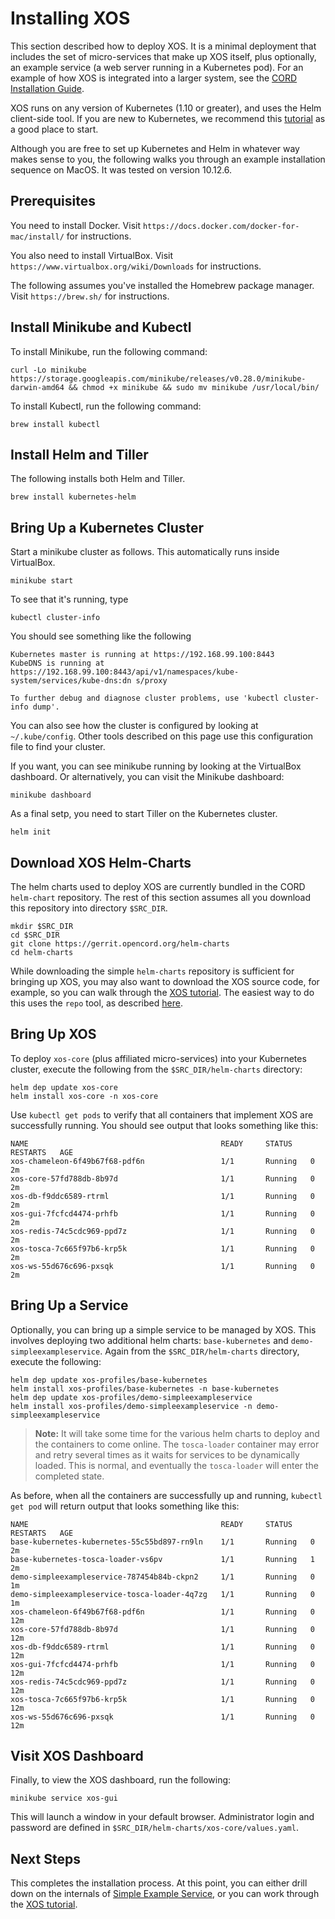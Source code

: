 # Installing XOS

This section described how to deploy XOS. It is a minimal deployment
that includes the set of micro-services that make up XOS itself, plus
optionally, an example service (a web server running in a Kubernetes pod).
For an example of how XOS is integrated into a larger system, see the
[CORD Installation Guide](https://guide.opencord.org/).

XOS runs on any version of Kubernetes (1.10 or greater), and uses the
Helm client-side tool. If you are new to Kubernetes, we recommend this [tutorial](https://kubernetes.io/docs/tutorials/) as a good place to start.

Although you are free to set up Kubernetes and Helm in whatever way
makes sense to you, the following walks you through an
example installation sequence on  MacOS. It was tested on version 10.12.6.

## Prerequisites

You need to install Docker. Visit `https://docs.docker.com/docker-for-mac/install/` for instructions.

You also need to install VirtualBox. Visit `https://www.virtualbox.org/wiki/Downloads` for instructions.

The following assumes you've installed the Homebrew package manager. Visit
`https://brew.sh/` for instructions.

## Install Minikube and Kubectl

To install Minikube, run the following command:

```shell
curl -Lo minikube https://storage.googleapis.com/minikube/releases/v0.28.0/minikube-darwin-amd64 && chmod +x minikube && sudo mv minikube /usr/local/bin/
```
To install Kubectl, run the following command:

```shell
brew install kubectl
```

## Install Helm and Tiller

The following installs both Helm and Tiller.

```shell
brew install kubernetes-helm
```

## Bring Up a Kubernetes Cluster

Start a minikube cluster as follows. This automatically runs inside VirtualBox.

```shell
minikube start
```

To see that it's running, type

```shell
kubectl cluster-info
```

You should see something like the following

```shell
Kubernetes master is running at https://192.168.99.100:8443
KubeDNS is running at https://192.168.99.100:8443/api/v1/namespaces/kube-system/services/kube-dns:dn s/proxy

To further debug and diagnose cluster problems, use 'kubectl cluster-info dump'.
```

You can also see how the cluster is configured by looking at `~/.kube/config`.
Other tools described on this page use this configuration file to find your cluster.

If you want, you can see minikube running by looking at the VirtualBox dashboard. 
Or alternatively, you can visit the Minikube dashboard:

```shell
minikube dashboard
```

As a final setp, you need to start Tiller on the Kubernetes cluster.

```shell
helm init
```

## Download XOS Helm-Charts

The helm charts used to deploy XOS are currently bundled in the CORD
`helm-chart` repository. The rest of this section assumes all you download
this repository into directory `$SRC_DIR`.

```shell
mkdir $SRC_DIR
cd $SRC_DIR
git clone https://gerrit.opencord.org/helm-charts
cd helm-charts
```

While downloading the simple `helm-charts` repository is sufficient
for bringing up XOS, you may also want to download the XOS source
code, for example, so you can walk through the
[XOS tutorial](tutorials/basic_synchronizer.md). The easiest way to do
this uses the `repo` tool, as described [here](repo.md).

## Bring Up XOS

To deploy `xos-core` (plus affiliated micro-services) into your
Kubernetes cluster, execute the following from the `$SRC_DIR/helm-charts`
directory:

```shell
helm dep update xos-core
helm install xos-core -n xos-core
```

Use `kubectl get pods` to verify that all containers that implement XOS
are successfully running. You should see output that looks something
like this:

```shell
NAME                                           READY     STATUS    RESTARTS   AGE
xos-chameleon-6f49b67f68-pdf6n                 1/1       Running   0          2m
xos-core-57fd788db-8b97d                       1/1       Running   0          2m
xos-db-f9ddc6589-rtrml                         1/1       Running   0          2m
xos-gui-7fcfcd4474-prhfb                       1/1       Running   0          2m
xos-redis-74c5cdc969-ppd7z                     1/1       Running   0          2m
xos-tosca-7c665f97b6-krp5k                     1/1       Running   0          2m
xos-ws-55d676c696-pxsqk                        1/1       Running   0          2m
```

## Bring Up a Service

Optionally, you can bring up a simple service to be managed by XOS.
This involves deploying two additional helm charts: `base-kubernetes`
and `demo-simpleexampleservice`. Again from the `$SRC_DIR/helm-charts`
directory, execute the following:

```shell
helm dep update xos-profiles/base-kubernetes
helm install xos-profiles/base-kubernetes -n base-kubernetes
helm dep update xos-profiles/demo-simpleexampleservice
helm install xos-profiles/demo-simpleexampleservice -n demo-simpleexampleservice
```

> **Note:** It will take some time for the various helm charts to
> deploy and the containers to come online. The `tosca-loader`
> container may error and retry several times as it waits for
> services to be dynamically loaded. This is normal, and eventually
> the `tosca-loader` will enter the completed state.

As before, when all the containers are successfully up and running,
`kubectl get pod` will return output that looks something like this:

```shell
NAME                                           READY     STATUS    RESTARTS   AGE
base-kubernetes-kubernetes-55c55bd897-rn9ln    1/1       Running   0          2m
base-kubernetes-tosca-loader-vs6pv             1/1       Running   1          2m
demo-simpleexampleservice-787454b84b-ckpn2     1/1       Running   0          1m
demo-simpleexampleservice-tosca-loader-4q7zg   1/1       Running   0          1m
xos-chameleon-6f49b67f68-pdf6n                 1/1       Running   0          12m
xos-core-57fd788db-8b97d                       1/1       Running   0          12m
xos-db-f9ddc6589-rtrml                         1/1       Running   0          12m
xos-gui-7fcfcd4474-prhfb                       1/1       Running   0          12m
xos-redis-74c5cdc969-ppd7z                     1/1       Running   0          12m
xos-tosca-7c665f97b6-krp5k                     1/1       Running   0          12m 
xos-ws-55d676c696-pxsqk                        1/1       Running   0          12m 
```

## Visit XOS Dashboard

Finally, to view the XOS dashboard, run the following:

```shell
minikube service xos-gui
```

This will launch a window in your default browser. Administrator login
and password are defined in `$SRC_DIR/helm-charts/xos-core/values.yaml`.

## Next Steps

This completes the installation process. At this point, you can either
drill down on the internals of
[Simple Example Service](simpleexampleservice/simple-example-service.md),
or you can work through the [XOS tutorial](tutorials/basic_synchronizer.md).
